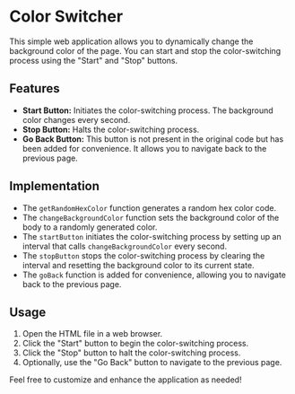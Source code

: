 # Color Switcher

This simple web application allows you to dynamically change the background color of the page. You can start and stop the color-switching process using the "Start" and "Stop" buttons.

## Features

- **Start Button:** Initiates the color-switching process. The background color changes every second.
- **Stop Button:** Halts the color-switching process.
- **Go Back Button:** This button is not present in the original code but has been added for convenience. It allows you to navigate back to the previous page.

## Implementation

- The `getRandomHexColor` function generates a random hex color code.
- The `changeBackgroundColor` function sets the background color of the body to a randomly generated color.
- The `startButton` initiates the color-switching process by setting up an interval that calls `changeBackgroundColor` every second.
- The `stopButton` stops the color-switching process by clearing the interval and resetting the background color to its current state.
- The `goBack` function is added for convenience, allowing you to navigate back to the previous page.

## Usage

1. Open the HTML file in a web browser.
2. Click the "Start" button to begin the color-switching process.
3. Click the "Stop" button to halt the color-switching process.
4. Optionally, use the "Go Back" button to navigate to the previous page.

Feel free to customize and enhance the application as needed!
